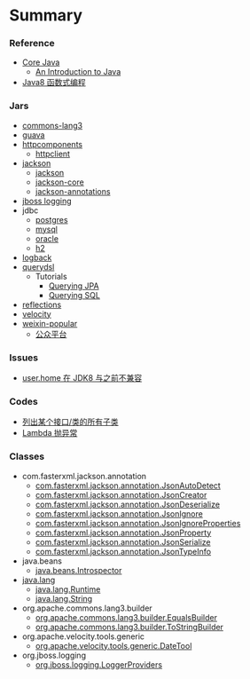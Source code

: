 # Summary

### Reference
- [Core Java](/corejava/README.md)
  - [An Introduction to Java](/corejava/101/README.md)
- [Java8 函数式编程](/java8/README.md)


### Jars
- [commons-lang3](/jars/commons-lang3/README.md)
- [guava](/jars/guava/README.md)
- [httpcomponents](/jars/httpcomponents/README.md)
  - [httpclient](/jars/httpcomponents/client/README.md)
- [jackson](/jars/jackson/README.md)
  - [jackson](/jars/jackson/jackson.md)
  - [jackson-core](/jars/jackson/core.md)
  - [jackson-annotations](/jars/jackson/annotations/README.md)
- [jboss logging](/jars/jboss-logging/README.md)
- jdbc
  - [postgres](/jars/jdbc/postgres.md)
  - [mysql](/jars/jdbc/mysql.md)
  - [oracle](/jars/jdbc/oracle.md)
  - [h2](/jars/jdbc/h2.md)
- [logback](/jars/logback/README.md)
- [querydsl](/jars/querydsl/README.md)
  - Tutorials
    - [Querying JPA](/javar/querydsl/tutorials/01.md)
    - [Querying SQL](/javar/querydsl/tutorials/03.md)
- [reflections](/jars/reflections/README.md)
- [velocity](/jars/velocity/README.md)
- [weixin-popular](/jars/weixin-popular/README.md)
  - [公众平台](/jars/weixin-popular/mp.md)


### Issues
- [user.home 在 JDK8 与之前不兼容](/issues/user.home.md)


### Codes
- [列出某个接口/类的所有子类](/code/get-all-subclasses.md)
- [Lambda 抛异常](/code/lambda-throws-exception.md)


### Classes
- com.fasterxml.jackson.annotation
  - [com.fasterxml.jackson.annotation.JsonAutoDetect](/api/com/fasterxml/jackson/annotation/JsonAutoDetect.md)
  - [com.fasterxml.jackson.annotation.JsonCreator](/api/com/fasterxml/jackson/annotation/JsonCreator.md)
  - [com.fasterxml.jackson.annotation.JsonDeserialize](/api/com/fasterxml/jackson/annotation/JsonDeserialize.md)
  - [com.fasterxml.jackson.annotation.JsonIgnore](/api/com/fasterxml/jackson/annotation/JsonIgnore.md)
  - [com.fasterxml.jackson.annotation.JsonIgnoreProperties](/api/com/fasterxml/jackson/annotation/JsonIgnoreProperties.md)
  - [com.fasterxml.jackson.annotation.JsonProperty](/api/com/fasterxml/jackson/annotation/JsonProperty.md)
  - [com.fasterxml.jackson.annotation.JsonSerialize](/api/com/fasterxml/jackson/annotation/JsonSerialize.md)
  - [com.fasterxml.jackson.annotation.JsonTypeInfo](/api/com/fasterxml/jackson/annotation/JsonTypeInfo.md)
- java.beans
  - [java.beans.Introspector](/api/java/beans/Introspector.md)
- [java.lang](/api/java/lang/README.md)
  - [java.lang.Runtime](/api/java/lang/Runtime.md)
  - [java.lang.String](/api/java/lang/String.md)
- org.apache.commons.lang3.builder
  - [org.apache.commons.lang3.builder.EqualsBuilder](/api/org/apache/commons/lang3/builder/EqualsBuilder.md)
  - [org.apache.commons.lang3.builder.ToStringBuilder](/api/org/apache/commons/lang3/builder/ToStringBuilder.md)
- org.apache.velocity.tools.generic
  - [org.apache.velocity.tools.generic.DateTool](/api/org/apache/velocity/tools/generic/DateTool.md)
- org.jboss.logging
  - [org.jboss.logging.LoggerProviders](/api/org/jboss/logging/LoggerProviders.md)
